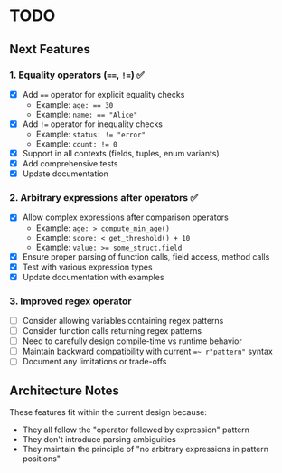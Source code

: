 # TODO

## Next Features

### 1. Equality operators (`==`, `!=`) ✅
- [x] Add `==` operator for explicit equality checks
  - Example: `age: == 30`
  - Example: `name: == "Alice"`
- [x] Add `!=` operator for inequality checks
  - Example: `status: != "error"`
  - Example: `count: != 0`
- [x] Support in all contexts (fields, tuples, enum variants)
- [x] Add comprehensive tests
- [x] Update documentation

### 2. Arbitrary expressions after operators ✅
- [x] Allow complex expressions after comparison operators
  - Example: `age: > compute_min_age()`
  - Example: `score: < get_threshold() + 10`
  - Example: `value: >= some_struct.field`
- [x] Ensure proper parsing of function calls, field access, method calls
- [x] Test with various expression types
- [x] Update documentation with examples

### 3. Improved regex operator
- [ ] Consider allowing variables containing regex patterns
- [ ] Consider function calls returning regex patterns
- [ ] Need to carefully design compile-time vs runtime behavior
- [ ] Maintain backward compatibility with current `=~ r"pattern"` syntax
- [ ] Document any limitations or trade-offs

## Architecture Notes

These features fit within the current design because:
- They all follow the "operator followed by expression" pattern
- They don't introduce parsing ambiguities
- They maintain the principle of "no arbitrary expressions in pattern positions"